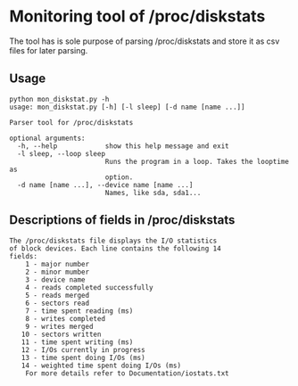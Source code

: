 Monitoring tool of /proc/diskstats
=================================
The tool has is sole purpose of parsing /proc/diskstats and store it as csv files for later parsing.

## Usage
```
python mon_diskstat.py -h
usage: mon_diskstat.py [-h] [-l sleep] [-d name [name ...]]

Parser tool for /proc/diskstats

optional arguments:
  -h, --help            show this help message and exit
  -l sleep, --loop sleep
                        Runs the program in a loop. Takes the looptime as
                        option.
  -d name [name ...], --device name [name ...]
                        Names, like sda, sda1...
```

## Descriptions of fields in /proc/diskstats
    The /proc/diskstats file displays the I/O statistics
    of block devices. Each line contains the following 14
    fields:
        1 - major number
        2 - minor mumber
        3 - device name
        4 - reads completed successfully
        5 - reads merged
        6 - sectors read
        7 - time spent reading (ms)
        8 - writes completed
        9 - writes merged
       10 - sectors written
       11 - time spent writing (ms)
       12 - I/Os currently in progress
       13 - time spent doing I/Os (ms)
       14 - weighted time spent doing I/Os (ms)
        For more details refer to Documentation/iostats.txt

